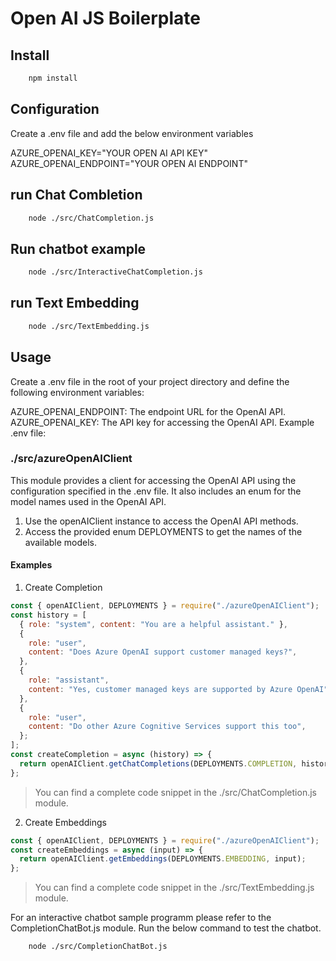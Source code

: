 # Open AI JS Boilerplate

## Install

```sh
	npm install
```

## Configuration

Create a .env file and add the below environment variables

AZURE_OPENAI_KEY="YOUR OPEN AI API KEY"
AZURE_OPENAI_ENDPOINT="YOUR OPEN AI ENDPOINT"

## run Chat Combletion

```sh
	node ./src/ChatCompletion.js
```

## Run chatbot example

```sh
	node ./src/InteractiveChatCompletion.js
```

## run Text Embedding

```sh
	node ./src/TextEmbedding.js
```

## Usage

Create a .env file in the root of your project directory and define the following environment variables:

AZURE_OPENAI_ENDPOINT: The endpoint URL for the OpenAI API.
AZURE_OPENAI_KEY: The API key for accessing the OpenAI API.
Example .env file:

### ./src/azureOpenAIClient

This module provides a client for accessing the OpenAI API using the configuration specified in the .env file. It also includes an enum for the model names used in the OpenAI API.

1. Use the openAIClient instance to access the OpenAI API methods.
2. Access the provided enum DEPLOYMENTS to get the names of the available models.

#### Examples

1. Create Completion

```js
const { openAIClient, DEPLOYMENTS } = require("./azureOpenAIClient");
const history = [
  { role: "system", content: "You are a helpful assistant." },
  {
    role: "user",
    content: "Does Azure OpenAI support customer managed keys?",
  },
  {
    role: "assistant",
    content: "Yes, customer managed keys are supported by Azure OpenAI",
  },
  {
    role: "user",
    content: "Do other Azure Cognitive Services support this too",
  };
];
const createCompletion = async (history) => {
  return openAIClient.getChatCompletions(DEPLOYMENTS.COMPLETION, history);
};
```

> You can find a complete code snippet in the ./src/ChatCompletion.js module.

2.  Create Embeddings

```js
const { openAIClient, DEPLOYMENTS } = require("./azureOpenAIClient");
const createEmbeddings = async (input) => {
  return openAIClient.getEmbeddings(DEPLOYMENTS.EMBEDDING, input);
};
```

> You can find a complete code snippet in the ./src/TextEmbedding.js module.

For an interactive chatbot sample programm please refer to the CompletionChatBot.js module.
Run the below command to test the chatbot.

```sh
	node ./src/CompletionChatBot.js
```
